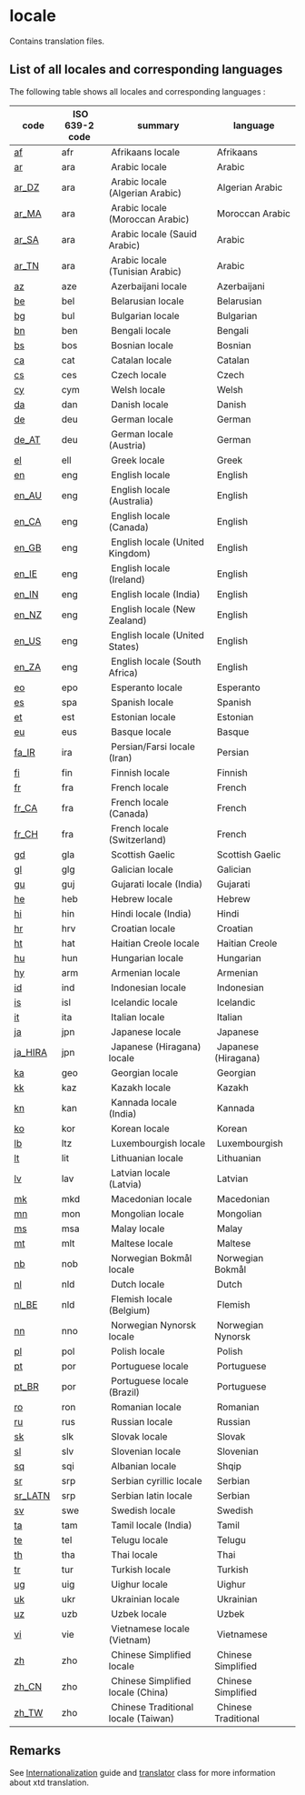 # locale

Contains translation files.

## List of all locales and corresponding languages

The following table shows all locales and corresponding languages :

| code                         | ISO 639-2 code | summary                             | language            |
| ---------------------------- | -------------- | ----------------------------------- | ------------------- |
| [af](af/README.md)           | afr            | Afrikaans locale                    | Afrikaans           |
| [ar](ar/README.md)           | ara            | Arabic locale                       | Arabic              |
| [ar_DZ](ar_DZ/README.md)     | ara            | Arabic locale (Algerian Arabic)     | Algerian Arabic     |
| [ar_MA](ar_MA/README.md)     | ara            | Arabic locale (Moroccan Arabic)     | Moroccan Arabic     |
| [ar_SA](ar_SA/README.md)     | ara            | Arabic locale (Sauid Arabic)        | Arabic              |
| [ar_TN](ar_TN/README.md)     | ara            | Arabic locale (Tunisian Arabic)     | Arabic              |
| [az](az/README.md)           | aze            | Azerbaijani locale                  | Azerbaijani         |
| [be](be/README.md)           | bel            | Belarusian locale                   | Belarusian          |
| [bg](bg/README.md)           | bul            | Bulgarian locale                    | Bulgarian           |
| [bn](bn/README.md)           | ben            | Bengali locale                      | Bengali             |
| [bs](bs/README.md)           | bos            | Bosnian locale                      | Bosnian             |
| [ca](ca/README.md)           | cat            | Catalan locale                      | Catalan             |
| [cs](cs/README.md)           | ces            | Czech locale                        | Czech               |
| [cy](cy/README.md)           | cym            | Welsh locale                        | Welsh               |
| [da](da/README.md)           | dan            | Danish locale                       | Danish              |
| [de](de/README.md)           | deu            | German locale                       | German              |
| [de_AT](de_AT/README.md)     | deu            | German locale (Austria)             | German              |
| [el](el/README.md)           | ell            | Greek locale                        | Greek               |
| [en](en/README.md)           | eng            | English locale                      | English             |
| [en_AU](en_AU/README.md)     | eng            | English locale (Australia)          | English             |
| [en_CA](en_CA/README.md)     | eng            | English locale (Canada)             | English             |
| [en_GB](em_GB/README.md)     | eng            | English locale (United Kingdom)     | English             |
| [en_IE](em_IE/README.md)     | eng            | English locale (Ireland)            | English             |
| [en_IN](en_IN/README.md)     | eng            | English locale (India)              | English             |
| [en_NZ](en_NZ/README.md)     | eng            | English locale (New Zealand)        | English             |
| [en_US](en_US/README.md)     | eng            | English locale (United States)      | English             |
| [en_ZA](en_ZA/README.md)     | eng            | English locale (South Africa)       | English             |
| [eo](eo/README.md)           | epo            | Esperanto locale                    | Esperanto           |
| [es](es/README.md)           | spa            | Spanish locale                      | Spanish             |
| [et](et/README.md)           | est            | Estonian locale                     | Estonian            |
| [eu](eu/README.md)           | eus            | Basque locale                       | Basque              |
| [fa_IR](fa_IR/README.md)     | ira            | Persian/Farsi locale (Iran)         | Persian             |
| [fi](fi/README.md)           | fin            | Finnish locale                      | Finnish             |
| [fr](fr/README.md)           | fra            | French locale                       | French              |
| [fr_CA](fr_CA/README.md)     | fra            | French locale (Canada)              | French              |
| [fr_CH](fr_CH/README.md)     | fra            | French locale (Switzerland)         | French              |
| [gd](gd/README.md)           | gla            | Scottish Gaelic                     | Scottish Gaelic     |
| [gl](gl/README.md)           | glg            | Galician locale                     | Galician            |
| [gu](gu/README.md)           | guj            | Gujarati locale (India)             | Gujarati            |
| [he](he/README.md)           | heb            | Hebrew locale                       | Hebrew              |
| [hi](hi/README.md)           | hin            | Hindi locale (India)                | Hindi               |
| [hr](hr/README.md)           | hrv            | Croatian locale                     | Croatian            |
| [ht](ht/README.md)           | hat            | Haitian Creole locale               | Haitian Creole      |
| [hu](hu/README.md)           | hun            | Hungarian locale                    | Hungarian           |
| [hy](hy/README.md)           | arm            | Armenian locale                     | Armenian            |
| [id](id/README.md)           | ind            | Indonesian locale                   | Indonesian          |
| [is](is/README.md)           | isl            | Icelandic locale                    | Icelandic           |
| [it](it/README.md)           | ita            | Italian locale                      | Italian             |
| [ja](ja/README.md)           | jpn            | Japanese locale                     | Japanese            |
| [ja_HIRA](ja_HIRA/README.md) | jpn            | Japanese (Hiragana) locale          | Japanese (Hiragana) |
| [ka](ka/README.md)           | geo            | Georgian locale                     | Georgian            |
| [kk](kk/README.md)           | kaz            | Kazakh locale                       | Kazakh              |
| [kn](kn/README.md)           | kan            | Kannada locale (India)              | Kannada             |
| [ko](ko/README.md)           | kor            | Korean locale                       | Korean              |
| [lb](lb/README.md)           | ltz            | Luxembourgish locale                | Luxembourgish       |
| [lt](lt/README.md)           | lit            | Lithuanian locale                   | Lithuanian          |
| [lv](lv/README.md)           | lav            | Latvian locale (Latvia)             | Latvian             |
| [mk](mk/README.md)           | mkd            | Macedonian locale                   | Macedonian          |
| [mn](mn/README.md)           | mon            | Mongolian locale                    | Mongolian           |
| [ms](ms/README.md)           | msa            | Malay locale                        | Malay               |
| [mt](mt/README.md)           | mlt            | Maltese locale                      | Maltese             |
| [nb](nb/README.md)           | nob            | Norwegian Bokmål locale             | Norwegian Bokmål    |
| [nl](nl/README.md)           | nld            | Dutch locale                        | Dutch               |
| [nl_BE](nl_BE/README.md)     | nld            | Flemish locale (Belgium)            | Flemish             |
| [nn](nn/README.md)           | nno            | Norwegian Nynorsk locale            | Norwegian Nynorsk   |
| [pl](pl/README.md)           | pol            | Polish locale                       | Polish              |
| [pt](pt/README.md)           | por            | Portuguese locale                   | Portuguese          |
| [pt_BR](pt_BR/README.md)     | por            | Portuguese locale (Brazil)          | Portuguese          |
| [ro](ro/README.md)           | ron            | Romanian locale                     | Romanian            |
| [ru](ru/README.md)           | rus            | Russian locale                      | Russian             |
| [sk](sk/README.md)           | slk            | Slovak locale                       | Slovak              |
| [sl](sl/README.md)           | slv            | Slovenian locale                    | Slovenian           |
| [sq](sq/README.md)           | sqi            | Albanian locale                     | Shqip               |
| [sr](sr/README.md)           | srp            | Serbian cyrillic locale             | Serbian             |
| [sr_LATN](sr_LATN/README.md) | srp            | Serbian latin locale                | Serbian             |
| [sv](sv/README.md)           | swe            | Swedish locale                      | Swedish             |
| [ta](ta/README.md)           | tam            | Tamil locale (India)                | Tamil               |
| [te](te/README.md)           | tel            | Telugu locale                       | Telugu              |
| [th](th/README.md)           | tha            | Thai locale                         | Thai                |
| [tr](tr/README.md)           | tur            | Turkish locale                      | Turkish             |
| [ug](ug/README.md)           | uig            | Uighur locale                       | Uighur              |
| [uk](uk/README.md)           | ukr            | Ukrainian locale                    | Ukrainian           |
| [uz](af/README.md)           | uzb            | Uzbek locale                        | Uzbek               |
| [vi](vi/README.md)           | vie            | Vietnamese locale (Vietnam)         | Vietnamese          |
| [zh](zh/README.md)           | zho            | Chinese Simplified locale           | Chinese Simplified  |
| [zh_CN](zh_CN/README.md)     | zho            | Chinese Simplified locale (China)   | Chinese Simplified  |
| [zh_TW](zh_TW/README.md)     | zho            | Chinese Traditional locale (Taiwan) | Chinese Traditional |

## Remarks

See [Internationalization](https://gammasoft71.github.io/xtd/docs/documentation/Guides/xtd.core/internationalization) guide and [translator](https://gammasoft71.github.io/xtd/reference_guides/latest/classxtd_1_1translator.html) class for more information about xtd translation.


<!--
C
POSIX
am_ET.UTF-8
af_ZA.UTF-8
be_BY.UTF-8
bg_BG.UTF-8
ca_ES.UTF-8
cs_CZ.UTF-8
da_DK.UTF-8
de_AT.UTF-8
de_CH.UTF-8
de_DE.UTF-8
el_GR.UTF-8
en_AU.UTF-8
en_CA.UTF-8
en_GB.UTF-8
en_IE.UTF-8
en_NZ.UTF-8
en_US.UTF-8
et_EE.UTF-8
eu_ES.UTF-8
es_ES.UTF-8
fi_FI.UTF-8
fr_BE.UTF-8
fr_CA.UTF-8
fr_CH.UTF-8
fr_FR.UTF-8
he_IL.UTF-8
hr_HR.UTF-8
hu_HU.UTF-8
hy_AM.UTF-8
is_IS.UTF-8
it_CH.UTF-8
it_IT.UTF-8
ja_JP.UTF-8
kk_KZ.UTF-8
ko_KR.UTF-8
lt_LT.UTF-8
nl_BE.UTF-8
nl_NL.UTF-8
no_NO.UTF-8
pl_PL.UTF-8
pt_BR.UTF-8
pt_PT.UTF-8
ro_RO.UTF-8
ru_RU.UTF-8
sk_SK.UTF-8
sl_SI.UTF-8
sr_YU.UTF-8
sv_SE.UTF-8
tr_TR.UTF-8
uk_UA.UTF-8
zh_CN.UTF-8
zh_HK.UTF-8
zh_TW.UTF-8
-->